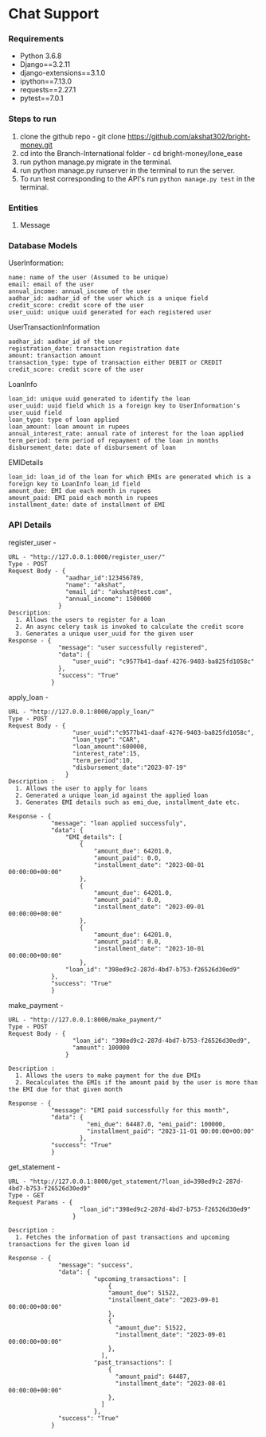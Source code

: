 # Chat Support
### Requirements

- Python 3.6.8
- Django==3.2.11
- django-extensions==3.1.0
- ipython==7.13.0
- requests==2.27.1
- pytest==7.0.1


### Steps to run

1. clone the github repo - git clone https://github.com/akshat302/bright-money.git
2. cd into the Branch-International folder - cd bright-money/lone_ease
3. run python manage.py migrate in the terminal.
4. run python manage.py runserver in the terminal to run the server.
5. To run test corresponding to the API's run `python manage.py test` in the terminal.

### Entities 

1. Message

### Database Models

UserInformation:

	name: name of the user (Assumed to be unique)
	email: email of the user
	annual_income: annual_income of the user
	aadhar_id: aadhar_id of the user which is a unique field
	credit_score: credit score of the user
	user_uuid: unique uuid generated for each registered user

UserTransactionInformation

  	aadhar_id: aadhar_id of the user
  	registration_date: transaction registration date
  	amount: transaction amount
  	transaction_type: type of transaction either DEBIT or CREDIT
  	credit_score: credit score of the user

LoanInfo

    loan_id: unique uuid generated to identify the loan
    user_uuid: uuid field which is a foreign key to UserInformation's user_uuid field
    loan_type: type of loan applied
    loan_amount: loan amount in rupees
    annual_interest_rate: annual rate of interest for the loan applied
    term_period: term period of repayment of the loan in months
    disbursement_date: date of disbursement of loan

 EMIDetails
 
    loan_id: loan_id of the loan for which EMIs are generated which is a foreign key to LoanInfo loan_id field 
    amount_due: EMI due each month in rupees
    amount_paid: EMI paid each month in rupees
    installment_date: date of installment of EMI
  
### API Details 

register_user -

    URL - "http://127.0.0.1:8000/register_user/"
    Type - POST
    Request Body - {
                    "aadhar_id":123456789, 
                    "name": "akshat",
                    "email_id": "akshat@test.com",
                    "annual_income": 1500000
                  }
    Description: 
      1. Allows the users to register for a loan
      2. An async celery task is invoked to calculate the credit score
      3. Generates a unique user_uuid for the given user
    Response - {
                  "message": "user successfully registered",
                  "data": {
                      "user_uuid": "c9577b41-daaf-4276-9403-ba825fd1058c"
                  },
                  "success": "True"
                }

apply_loan - 
    
    URL - "http://127.0.0.1:8000/apply_loan/"
    Type - POST
    Request Body - {
                      "user_uuid":"c9577b41-daaf-4276-9403-ba825fd1058c",
                      "loan_type": "CAR",
                      "loan_amount":600000,
                      "interest_rate":15,
                      "term_period":10,
                      "disbursement_date":"2023-07-19"
                    }
    Description :
      1. Allows the user to apply for loans
      2. Generated a unique loan_id against the applied loan
      3. Generates EMI details such as emi_due, installment_date etc.

    Response - {
                "message": "loan applied successfuly",
                "data": {
                    "EMI_details": [
                        {
                            "amount_due": 64201.0,
                            "amount_paid": 0.0,
                            "installment_date": "2023-08-01 00:00:00+00:00"
                        },
                        {
                            "amount_due": 64201.0,
                            "amount_paid": 0.0,
                            "installment_date": "2023-09-01 00:00:00+00:00"
                        },
                        {
                            "amount_due": 64201.0,
                            "amount_paid": 0.0,
                            "installment_date": "2023-10-01 00:00:00+00:00"
                        },
                    "loan_id": "398ed9c2-287d-4bd7-b753-f26526d30ed9"
                },
                "success": "True"
                }

make_payment - 

    URL - "http://127.0.0.1:8000/make_payment/"
    Type - POST
    Request Body - {
                      "loan_id": "398ed9c2-287d-4bd7-b753-f26526d30ed9",
                      "amount": 100000
                    }
          
    Description :
      1. Allows the users to make payment for the due EMIs
      2. Recalculates the EMIs if the amount paid by the user is more than the EMI due for that given month
      
    Response - {
                "message": "EMI paid successfully for this month", 
                "data": {
                          "emi_due": 64487.0, "emi_paid": 100000, 
                          "installment_paid": "2023-11-01 00:00:00+00:00"
                        }, 
                "success": "True"
                }

get_statement - 

    URL - "http://127.0.0.1:8000/get_statement/?loan_id=398ed9c2-287d-4bd7-b753-f26526d30ed9"
    Type - GET
    Request Params - {
                        "loan_id":"398ed9c2-287d-4bd7-b753-f26526d30ed9"
                      }
                      
    Description : 
      1. Fetches the information of past transactions and upcoming transactions for the given loan id
      
    Response - {
                  "message": "success",
                  "data": {
                            "upcoming_transactions": [
                                {  
                                "amount_due": 51522,
                                "installment_date": "2023-09-01 00:00:00+00:00"
                                },
                                {
                                  "amount_due": 51522,
                                  "installment_date": "2023-09-01 00:00:00+00:00"
                                },
                              ],
                            "past_transactions": [
                                {
                                  "amount_paid": 64487,
                                  "installment_date": "2023-08-01 00:00:00+00:00"
                                },
                              ]
                            },
                  "success": "True"
                }
              
   
